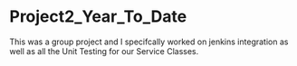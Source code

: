 # Project2_Year_To_Date
This was a group project and I specifcally worked on jenkins integration as well as all the Unit Testing for our Service Classes. 
